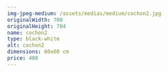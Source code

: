 ```yaml
---
img-jpeg-medium: /assets/medias/medium/cochon2.jpg
originalWidth: 700
originalHeight: 704
name: cochon2
type: black-white
alt: cochon2
dimensions: 60x60 cm
price: 400
---
```

